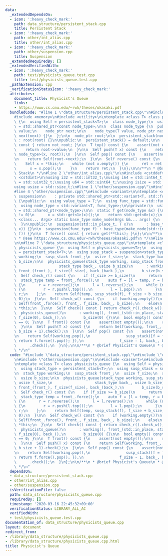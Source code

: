 ```yaml
---
data:
  _extendedDependsOn:
  - icon: ':heavy_check_mark:'
    path: data_structure/persistent_stack.cpp
    title: Persistent Stack
  - icon: ':heavy_check_mark:'
    path: other/int_alias.cpp
    title: other/int_alias.cpp
  - icon: ':heavy_check_mark:'
    path: other/suspension.cpp
    title: Suspension
  _extendedRequiredBy: []
  _extendedVerifiedWith:
  - icon: ':heavy_check_mark:'
    path: test/physicists_queue.test.cpp
    title: test/physicists_queue.test.cpp
  _pathExtension: cpp
  _verificationStatusIcon: ':heavy_check_mark:'
  attributes:
    document_title: Physicist's Queue
    links:
    - https://www.cs.cmu.edu/~rwh/theses/okasaki.pdf
  bundledCode: "#line 1 \"data_structure/persistent_stack.cpp\"\n#include <cassert>\n\
    #include <memory>\n#include <utility>\n\ntemplate <class T> class persistent_stack\
    \ {\n  using Self = persistent_stack<T>;\n  class node_type;\n  using node_ptr\
    \ = std::shared_ptr<const node_type>;\n\n  class node_type {\n  public:\n    T\
    \ value;\n    node_ptr next;\n\n    node_type(T value, node_ptr next) : value(value),\
    \ next(next) {}\n  };\n\n  node_ptr root;\n\n  persistent_stack(node_ptr root)\
    \ : root(root) {}\n\npublic:\n  persistent_stack() = default;\n\n  bool empty()\
    \ const { return not root; }\n\n  T top() const {\n    assert(not empty());\n\n\
    \    return root->value;\n  }\n\n  Self push(T x) const {\n    return Self(std::make_shared<const\
    \ node_type>(x, root));\n  }\n\n  Self pop() const {\n    assert(not empty());\n\
    \n    return Self(root->next);\n  }\n\n  Self reverse() const {\n    Self ret;\n\
    \    Self x = *this;\n    while (not x.empty()) {\n      ret = ret.push(x.top());\n\
    \      x = x.pop();\n    }\n    return ret;\n  }\n};\n\n/**\n * @brief Persistent\
    \ Stack\n */\n#line 2 \"other/int_alias.cpp\"\n\n#include <cstddef>\n#include\
    \ <cstdint>\n\nusing i32 = std::int32_t;\nusing i64 = std::int64_t;\nusing u32\
    \ = std::uint32_t;\nusing u64 = std::uint64_t;\nusing isize = std::ptrdiff_t;\n\
    using usize = std::size_t;\n#line 1 \"other/suspension.cpp\"\n#include <functional>\n\
    #line 4 \"other/suspension.cpp\"\n#include <variant>\n\ntemplate <class T>\nclass\
    \ suspension\n    : private std::shared_ptr<std::variant<T, std::function<T()>>>\
    \ {\npublic:\n  using value_type = T;\n  using func_type = std::function<T()>;\n\
    \  using node_type = std::variant<T, func_type>;\n\nprivate:\n  using base_type\
    \ = std::shared_ptr<node_type>;\n\n  static T get(node_type &x) {\n    if (x.index()\
    \ != 0)\n      x = std::get<1>(x)();\n    return std::get<0>(x);\n  }\n\n  template\
    \ <class... Args> static base_type make_node(Args &&... args) {\n    return std::make_shared<node_type>(std::forward<Args>(args)...);\n\
    \  }\n\npublic:\n  suspension(std::in_place_t, T x)\n      : base_type(make_node(std::in_place_index<0>,\
    \ x)) {}\n\n  suspension(func_type f) : base_type(make_node(std::in_place_index<1>,\
    \ f)) {}\n\n  T force() const { return get(**this); }\n};\n\n/**\n * @brief Suspension\n\
    \ * @see https://www.cs.cmu.edu/~rwh/theses/okasaki.pdf\n */\n#line 4 \"data_structure/physicists_queue.cpp\"\
    \n\n#line 7 \"data_structure/physicists_queue.cpp\"\n\ntemplate <class T> class\
    \ physicists_queue {\n  using Self = physicists_queue<T>;\n  using stack_type\
    \ = persistent_stack<T>;\n  using susp_stack = suspension<stack_type>;\n\n  stack_type\
    \ working;\n  susp_stack front_;\n  usize f_size;\n  stack_type back_;\n  usize\
    \ b_size;\n\n  physicists_queue(stack_type working, susp_stack front_, usize f_size,\n\
    \                   stack_type back_, usize b_size)\n      : working(working),\
    \ front_(front_), f_size(f_size), back_(back_),\n        b_size(b_size) {}\n\n\
    \  Self check_r() const {\n    if (f_size >= b_size)\n      return *this;\n  \
    \  stack_type temp = front_.force();\n    auto f = [l = temp, r = back_]() mutable\
    \ {\n      r = r.reverse();\n      l = l.reverse();\n      while (not l.empty())\
    \ {\n        r = r.push(l.top());\n        l = l.pop();\n      }\n      return\
    \ r;\n    };\n    return Self(temp, susp_stack(f), f_size + b_size, stack_type(),\
    \ 0);\n  }\n\n  Self check_w() const {\n    if (working.empty())\n      return\
    \ Self(front_.force(), front_, f_size, back_, b_size);\n    else\n      return\
    \ *this;\n  }\n\n  Self check() const { return check_r().check_w(); }\n\npublic:\n\
    \  physicists_queue()\n      : working(), front_(std::in_place, stack_type()),\
    \ f_size(0), back_(),\n        b_size(0) {}\n\n  bool empty() const { return f_size\
    \ == 0; }\n\n  T front() const {\n    assert(not empty());\n\n    return working.top();\n\
    \  }\n\n  Self push(T x) const {\n    return Self(working, front_, f_size, back_.push(x),\
    \ b_size + 1).check();\n  }\n\n  Self pop() const {\n    assert(not empty());\n\
    \n    return Self(working.pop(),\n                susp_stack([f = front_]() {\
    \ return f.force().pop(); }),\n                f_size - 1, back_, b_size)\n  \
    \      .check();\n  }\n};\n\n/**\n * @brief Physicist's Queue\n * @see https://www.cs.cmu.edu/~rwh/theses/okasaki.pdf\n\
    \ */\n"
  code: "#include \"data_structure/persistent_stack.cpp\"\n#include \"other/int_alias.cpp\"\
    \n#include \"other/suspension.cpp\"\n\n#include <cassert>\n#include <utility>\n\
    \ntemplate <class T> class physicists_queue {\n  using Self = physicists_queue<T>;\n\
    \  using stack_type = persistent_stack<T>;\n  using susp_stack = suspension<stack_type>;\n\
    \n  stack_type working;\n  susp_stack front_;\n  usize f_size;\n  stack_type back_;\n\
    \  usize b_size;\n\n  physicists_queue(stack_type working, susp_stack front_,\
    \ usize f_size,\n                   stack_type back_, usize b_size)\n      : working(working),\
    \ front_(front_), f_size(f_size), back_(back_),\n        b_size(b_size) {}\n\n\
    \  Self check_r() const {\n    if (f_size >= b_size)\n      return *this;\n  \
    \  stack_type temp = front_.force();\n    auto f = [l = temp, r = back_]() mutable\
    \ {\n      r = r.reverse();\n      l = l.reverse();\n      while (not l.empty())\
    \ {\n        r = r.push(l.top());\n        l = l.pop();\n      }\n      return\
    \ r;\n    };\n    return Self(temp, susp_stack(f), f_size + b_size, stack_type(),\
    \ 0);\n  }\n\n  Self check_w() const {\n    if (working.empty())\n      return\
    \ Self(front_.force(), front_, f_size, back_, b_size);\n    else\n      return\
    \ *this;\n  }\n\n  Self check() const { return check_r().check_w(); }\n\npublic:\n\
    \  physicists_queue()\n      : working(), front_(std::in_place, stack_type()),\
    \ f_size(0), back_(),\n        b_size(0) {}\n\n  bool empty() const { return f_size\
    \ == 0; }\n\n  T front() const {\n    assert(not empty());\n\n    return working.top();\n\
    \  }\n\n  Self push(T x) const {\n    return Self(working, front_, f_size, back_.push(x),\
    \ b_size + 1).check();\n  }\n\n  Self pop() const {\n    assert(not empty());\n\
    \n    return Self(working.pop(),\n                susp_stack([f = front_]() {\
    \ return f.force().pop(); }),\n                f_size - 1, back_, b_size)\n  \
    \      .check();\n  }\n};\n\n/**\n * @brief Physicist's Queue\n * @see https://www.cs.cmu.edu/~rwh/theses/okasaki.pdf\n\
    \ */\n"
  dependsOn:
  - data_structure/persistent_stack.cpp
  - other/int_alias.cpp
  - other/suspension.cpp
  isVerificationFile: false
  path: data_structure/physicists_queue.cpp
  requiredBy: []
  timestamp: '2020-03-16 22:45:32+09:00'
  verificationStatus: LIBRARY_ALL_AC
  verifiedWith:
  - test/physicists_queue.test.cpp
documentation_of: data_structure/physicists_queue.cpp
layout: document
redirect_from:
- /library/data_structure/physicists_queue.cpp
- /library/data_structure/physicists_queue.cpp.html
title: Physicist's Queue
---
```

